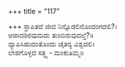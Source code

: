 +++
title = "117"

+++
ಸ್ಥಾಪಿತವೆ ಜೀವ ನಿನ್ನೊಡಲಿನೊಂದಂಗದಲಿ?।  
ಆಪಾದಶಿರವುಮದು ತುಂಬಿರುವುದಲ್ತೆ?॥  
ವ್ಯಾಪಿಸಿಹುದಂತೊಂದು ಚೈತನ್ಯ ವಿಶ್ವದಲಿ।  
ಲೇಪಗೊಳ್ಳದ ಸತ್ತ್ವ - ಮಂಕುತಿಮ್ಮ॥  
